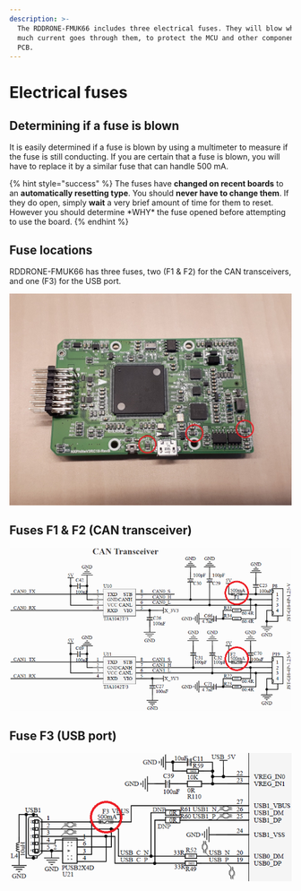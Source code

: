 ```yaml
---
description: >-
  The RDDRONE-FMUK66 includes three electrical fuses. They will blow when too
  much current goes through them, to protect the MCU and other components on the
  PCB.
---
```


# Electrical fuses

## Determining if a fuse is blown

It is easily determined if a fuse is blown by using a multimeter to measure if the fuse is still conducting. If you are certain that a fuse is blown, you will have to replace it by a similar fuse that can handle 500 mA.

{% hint style="success" %}
The fuses have **changed on recent boards** to an **automatically resetting type**. You should **never have to change them**. If they do open, simply **wait** a very brief amount of time for them to reset. However you should determine \*WHY\* the fuse opened before attempting to use the board. 
{% endhint %}

## Fuse locations

RDDRONE-FMUK66 has three fuses, two \(F1 & F2\) for the CAN transceivers, and one \(F3\) for the USB port.

![Locations of the fuses on the Rev. B board. All three fuses are located on the back of the board.](../.gitbook/assets/nxphlite-back-fuses%20%281%29.jpg)

## Fuses F1 & F2 \(CAN transceiver\)

![](../.gitbook/assets/can-fuse%20%282%29.png)

## Fuse F3 \(USB port\)

![](../.gitbook/assets/usb-fuse%20%281%29.png)

  




